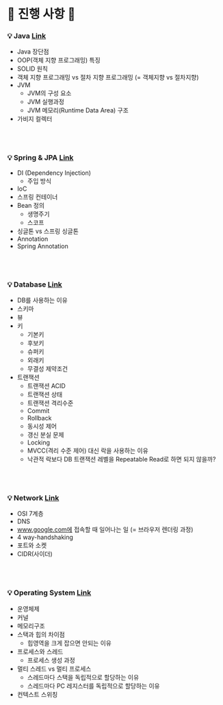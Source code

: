 # 🌈 진행 사항 🍊

### 💡 Java <a href="https://github.com/breaking-interviews/interview-study/tree/main/%EA%B7%9C%EB%A6%AC/Java"> Link </a>
- Java 장단점
- OOP(객체 지향 프로그래밍) 특징
- SOLID 원칙
- 객체 지향 프로그래밍 vs 절차 지향 프로그래밍 (= 객체지향 vs 절차지향)
- JVM
  - JVM의 구성 요소
  - JVM 실행과정
  - JVM 메모리(Runtime Data Area) 구조
- 가비지 컬렉터


<br><br>
### 💡 Spring & JPA <a href="https://github.com/breaking-interviews/interview-study/tree/main/%EA%B7%9C%EB%A6%AC/Spring"> Link </a>
- DI (Dependency Injection)
  - 주입 방식
- IoC
- 스프링 컨테이너
- Bean 정의
  - 생명주기
  - 스코프
- 싱글톤 vs 스프링 싱글톤
- Annotation
- Spring Annotation

<br><br>
### 💡 Database <a href="https://github.com/breaking-interviews/interview-study/tree/main/%EA%B7%9C%EB%A6%AC/Database"> Link </a>
- DB를 사용하는 이유
- 스키마
- 뷰
- 키
  - 기본키
  - 후보키
  - 슈퍼키
  - 외래키
  - 무결성 제약조건
- 트랜잭션
  - 트랜잭션 ACID
  - 트랜잭션 상태
  - 트랜잭션 격리수준
  - Commit
  - Rollback
  - 동시성 제어
  - 갱신 분실 문제
  - Locking
  - MVCC(격리 수준 제어) 대신 락을 사용하는 이유
  - 낙관적 락보다 DB 트랜잭션 레벨을 Repeatable Read로 하면 되지 않을까?


<br><br>
### 💡 Network <a href="https://github.com/breaking-interviews/interview-study/tree/main/%EA%B7%9C%EB%A6%AC/Network"> Link </a>
- OSI 7계층
- DNS
- www.google.com에 접속할 때 일어나는 일 (= 브라우저 렌더링 과정)
- 4 way-handshaking
- 포트와 소켓
- CIDR(사이더)

<br><br>
### 💡 Operating System <a href="https://github.com/breaking-interviews/interview-study/tree/main/%EA%B7%9C%EB%A6%AC/OS"> Link </a>
- 운영체제
- 커널
- 메모리구조
- 스택과 힙의 차이점
  - 힙영역을 크게 잡으면 안되는 이유
- 프로세스와 스레드
  - 프로세스 생성 과정
- 멀티 스레드 vs 멀티 프로세스
  - 스레드마다 스택을 독립적으로 할당하는 이유
  - 스레드마다 PC 레지스터를 독립적으로 할당하는 이유
- 컨텍스트 스위칭

